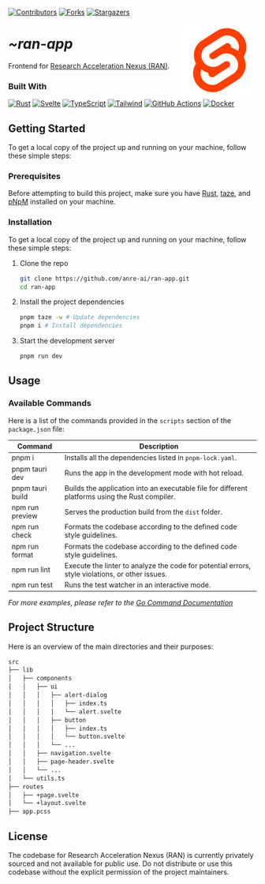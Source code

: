 <!-- PROJECT SHIELDS -->
<!--
*** I'm using markdown "reference style" links for readability.
*** Reference links are enclosed in brackets [ ] instead of parentheses ( ).
*** See the bottom of this document for the declaration of the reference variables
*** for contributors-url, forks-url, etc. This is an optional, concise syntax you may use.
*** https://www.markdownguide.org/basic-syntax/#reference-style-links
-->
<div align="left">

[![Contributors][contributors-shield]][contributors-url]
[![Forks][forks-shield]][forks-url] [![Stargazers][stars-shield]][stars-url]

</div>

<a href="https://github.com/anre-ai/ran-app">
  <source media="(prefers-color-scheme: dark)" srcset="assets/img/svelte-logo-light-mode.svg">
  <img alt="Text changing depending on mode. Light: 'Svelte Logo Light Mode' Dark: 'Svelte Logo Dark Mode'" src="assets/img/svelte-logo-dark-mode.svg" align="right" width="150">
</a>

<div align="left">
  <h1><em>~ran-app</em></h1>
</div>

<!-- ABOUT THE PROJECT -->

Frontend for [Research Acceleration Nexus (RAN)](https://ran.anemo.ai).

### Built With

[![Rust][Rust-shield]][rust-url] [![Svelte][Svelte-shield]][Svelte-url]
[![TypeScript][TypeScript-shield]][TypeScript-url]
[![Tailwind][Tailwind-shield]][Tailwind-url]
[![GitHub Actions][GitHub-Actions-shield]][GitHub-Actions-url]
[![Docker][Docker-shield]][Docker-url]

<!-- GETTING STARTED -->

## Getting Started

To get a local copy of the project up and running on your machine, follow these
simple steps:

### Prerequisites

Before attempting to build this project, make sure you have
[Rust](https://www.rust-lang.org/), [taze](https://github.com/antfu/taze), and
[pNpM](https://pnpm.io/) installed on your machine.

### Installation

To get a local copy of the project up and running on your machine, follow these
simple steps:

1. Clone the repo
   ```sh
   git clone https://github.com/anre-ai/ran-app.git
   cd ran-app
   ```
2. Install the project dependencies
   ```sh
   pnpm taze -w # Update dependencies
   pnpm i # Install dependencies
   ```
3. Start the development server
   ```sh
   pnpm run dev
   ```

<!-- USAGE EXAMPLES -->

## Usage

### Available Commands

Here is a list of the commands provided in the `scripts` section of the
`package.json` file:

| Command          | Description                                                                                     |
| ---------------- | ----------------------------------------------------------------------------------------------- |
| pnpm i           | Installs all the dependencies listed in `pnpm-lock.yaml`.                                       |
| pnpm tauri dev   | Runs the app in the development mode with hot reload.                                           |
| pnpm tauri build | Builds the application into an executable file for different platforms using the Rust compiler. |
| npm run preview  | Serves the production build from the `dist` folder.                                             |
| npm run check    | Formats the codebase according to the defined code style guidelines.                            |
| npm run format   | Formats the codebase according to the defined code style guidelines.                            |
| npm run lint     | Execute the linter to analyze the code for potential errors, style violations, or other issues. |
| npm run test     | Runs the test watcher in an interactive mode.                                                   |

_For more examples, please refer to the
[Go Command Documentation](https://go.dev/doc/cmd)_

<!-- PROJECT FILE STRUCTURE -->

## Project Structure

Here is an overview of the main directories and their purposes:

```sh
src
├── lib
│   ├── components
│   │   ├── ui
│   │   │   ├── alert-dialog
│   │   │   │   ├── index.ts
│   │   │   │   └── alert.svelte
│   │   │   ├── button
│   │   │   │   ├── index.ts
│   │   │   │   └── button.svelte
│   │   │   └── ...
│   │   ├── navigation.svelte
│   │   ├── page-header.svelte
│   │   └── ...
│   └── utils.ts
├── routes
│   ├── +page.svelte
│   └── +layout.svelte
├── app.pcss
```

<!-- LICENSE -->
<!-- https://choosealicense.com/ -->

## License

The codebase for Research Acceleration Nexus (RAN) is currently privately
sourced and not available for public use. Do not distribute or use this codebase
without the explicit permission of the project maintainers.

<!-- MARKDOWN LINKS & IMAGES -->
<!-- https://www.markdownguide.org/basic-syntax/#reference-style-links -->

[contributors-shield]:
  https://img.shields.io/github/contributors/Kaweees/kiwi-controls.svg?style=for-the-badge
[contributors-url]: https://github.com/anre-ai/ran-app/graphs/contributors
[forks-shield]:
  https://img.shields.io/github/forks/Kaweees/kiwi-controls.svg?style=for-the-badge
[forks-url]: https://github.com/anre-ai/ran-app/network/members
[stars-shield]:
  https://img.shields.io/github/stars/Kaweees/kiwi-controls.svg?style=for-the-badge
[stars-url]: https://github.com/anre-ai/ran-app/stargazers

<!-- MARKDOWN SHIELD BADGES & LINKS -->
<!-- https://github.com/Ileriayo/markdown-badges -->

[Rust-shield]:
  https://img.shields.io/badge/Rust-20232A?style=for-the-badge&logo=Rust&logoColor=CE422B&labelColor=222222&color=CE422B
[Rust-url]: https://rust-lang.org/
[Svelte-shield]:
  https://img.shields.io/badge/svelte-%23008080.svg?style=for-the-badge&logo=svelte&logoColor=FF3E00&labelColor=222222&color=FF3E00
[Svelte-url]: https://svelte.dev/
[TypeScript-shield]:
  https://img.shields.io/badge/typescript-%23008080.svg?style=for-the-badge&logo=typescript&logoColor=3178C6&labelColor=222222&color=3178C6
[TypeScript-url]: https://www.typescriptlang.org/
[Tailwind-shield]:
  https://img.shields.io/badge/tailwindcss-%23008080.svg?style=for-the-badge&logo=tailwind-css&logoColor=0EA5E9&labelColor=222222&color=0EA5E9
[Tailwind-url]: https://tailwindcss.com/
[GitHub-Actions-shield]:
  https://img.shields.io/badge/github%20actions-%232671E5.svg?style=for-the-badge&logo=githubactions&logoColor=2671E5&labelColor=222222&color=2671E5
[GitHub-Actions-url]: https://github.com/features/actions
[Docker-shield]:
  https://img.shields.io/badge/docker-%232671E5.svg?style=for-the-badge&logo=docker&logoColor=1D63ED&labelColor=222222&color=1D63ED
[Docker-url]: https://www.docker.com/
